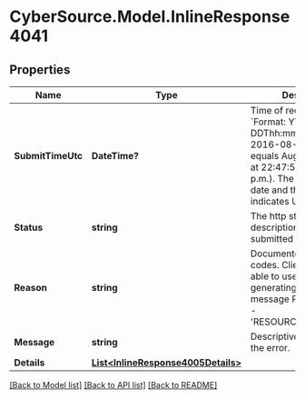 # CyberSource.Model.InlineResponse4041
## Properties

Name | Type | Description | Notes
------------ | ------------- | ------------- | -------------
**SubmitTimeUtc** | **DateTime?** | Time of request in UTC. &#x60;Format: YYYY-MM-DDThh:mm:ssZ&#x60;  Example 2016-08-11T22:47:57Z equals August 11, 2016, at 22:47:57 (10:47:57 p.m.). The T separates the date and the time. The Z indicates UTC.  | [optional] 
**Status** | **string** | The http status description of the submitted request. | [optional] 
**Reason** | **string** | Documented reason codes. Client should be able to use the key for generating their own error message Possible Values:   - &#39;RESOURCE_NOT_FOUND&#39;  | [optional] 
**Message** | **string** | Descriptive message for the error. | [optional] 
**Details** | [**List&lt;InlineResponse4005Details&gt;**](InlineResponse4005Details.md) |  | [optional] 

[[Back to Model list]](../README.md#documentation-for-models) [[Back to API list]](../README.md#documentation-for-api-endpoints) [[Back to README]](../README.md)

